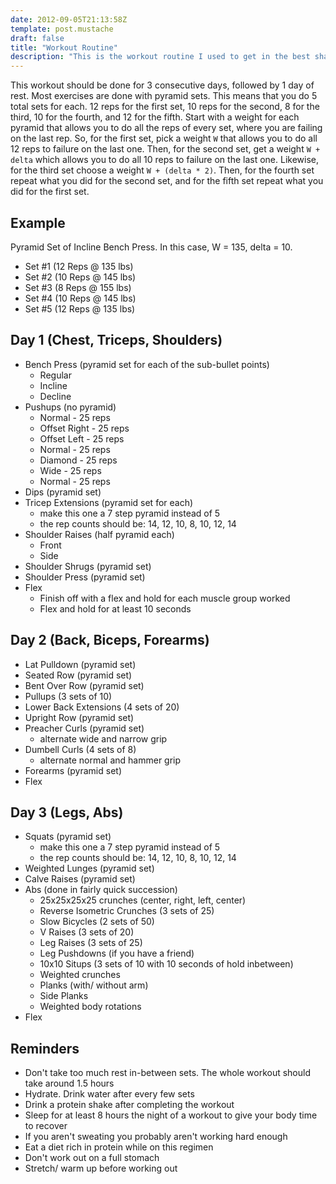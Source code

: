 ```yaml
---
date: 2012-09-05T21:13:58Z
template: post.mustache
draft: false
title: "Workout Routine"
description: "This is the workout routine I used to get in the best shape of my life. It doesn't include the diet or cardio training portion, which I may create as separate posts."
---
```



This workout should be done for 3 consecutive days, followed by 1 day of rest.
Most exercises are done with pyramid sets. This means that you do 5 total sets for each.
12 reps for the first set, 10 reps for the second, 8 for the third, 10 for the fourth, and 12 for the fifth.
Start with a weight for each pyramid that allows you to do all the reps of every set,
where you are failing on the last rep. So, for the first set, pick a weight `W` that allows you to do
all 12 reps to failure on the last one. Then, for the second set, get a weight `W + delta` which allows
you to do all 10 reps to failure on the last one. Likewise, for the third set choose a weight `W + (delta * 2)`.
Then, for the fourth set repeat what you did for the second set, and for the fifth set repeat what you
did for the first set.


## Example

Pyramid Set of Incline Bench Press. In this case, W = 135, delta = 10.

- Set #1 (12 Reps @ 135 lbs)
- Set #2 (10 Reps @ 145 lbs)
- Set #3 (8 Reps @ 155 lbs)
- Set #4 (10 Reps @ 145 lbs)
- Set #5 (12 Reps @ 135 lbs)


## Day 1 (Chest, Triceps, Shoulders)

- Bench Press (pyramid set for each of the sub-bullet points)
    - Regular
    - Incline
    - Decline
- Pushups (no pyramid)
    - Normal - 25 reps
    - Offset Right - 25 reps
    - Offset Left - 25 reps
    - Normal - 25 reps
    - Diamond - 25 reps
    - Wide - 25 reps
    - Normal - 25 reps
- Dips (pyramid set)
- Tricep Extensions (pyramid set for each)
    - make this one a 7 step pyramid instead of 5
    - the rep counts should be: 14, 12, 10, 8, 10, 12, 14
- Shoulder Raises (half pyramid each)
    - Front
    - Side
- Shoulder Shrugs (pyramid set)
- Shoulder Press (pyramid set)
- Flex
    - Finish off with a flex and hold for each muscle group worked
    - Flex and hold for at least 10 seconds


## Day 2 (Back, Biceps, Forearms)

- Lat Pulldown (pyramid set)
- Seated Row (pyramid set)
- Bent Over Row (pyramid set)
- Pullups (3 sets of 10)
- Lower Back Extensions (4 sets of 20)
- Upright Row (pyramid set)
- Preacher Curls (pyramid set)
    - alternate wide and narrow grip
- Dumbell Curls (4 sets of 8)
    - alternate normal and hammer grip
- Forearms (pyramid set)
- Flex


## Day 3 (Legs, Abs)

- Squats (pyramid set)
    - make this one a 7 step pyramid instead of 5
    - the rep counts should be: 14, 12, 10, 8, 10, 12, 14
- Weighted Lunges (pyramid set)
- Calve Raises (pyramid set)
- Abs (done in fairly quick succession)
    - 25x25x25x25 crunches (center, right, left, center)
    - Reverse Isometric Crunches (3 sets of 25)
    - Slow Bicycles (2 sets of 50)
    - V Raises (3 sets of 20)
    - Leg Raises (3 sets of 25)
    - Leg Pushdowns (if you have a friend)
    - 10x10 Situps (3 sets of 10 with 10 seconds of hold inbetween)
    - Weighted crunches
    - Planks (with/ without arm)
    - Side Planks
    - Weighted body rotations
- Flex


## Reminders

- Don't take too much rest in-between sets. The whole workout should take around 1.5 hours
- Hydrate. Drink water after every few sets
- Drink a protein shake after completing the workout
- Sleep for at least 8 hours the night of a workout to give your body time to recover
- If you aren't sweating you probably aren't working hard enough
- Eat a diet rich in protein while on this regimen
- Don't work out on a full stomach
- Stretch/ warm up before working out
